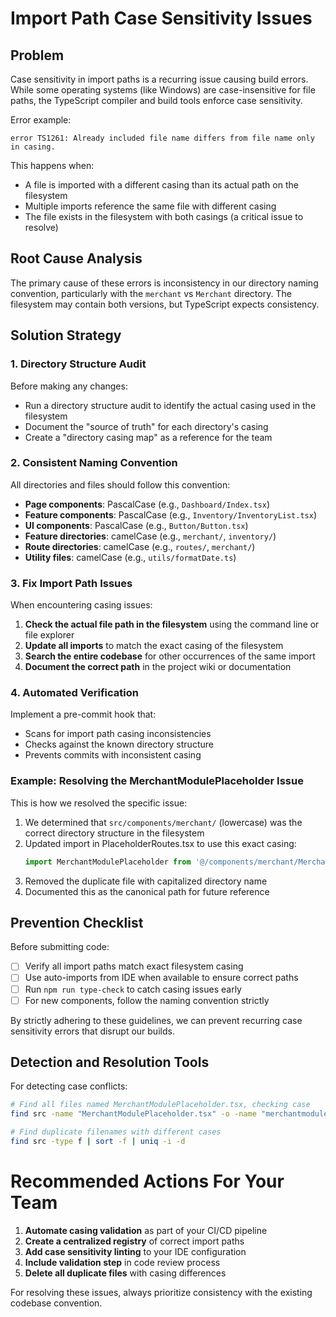 
# Import Path Case Sensitivity Issues

## Problem

Case sensitivity in import paths is a recurring issue causing build errors. While some operating systems (like Windows) are case-insensitive for file paths, the TypeScript compiler and build tools enforce case sensitivity.

Error example:
```
error TS1261: Already included file name differs from file name only in casing.
```

This happens when:
- A file is imported with a different casing than its actual path on the filesystem
- Multiple imports reference the same file with different casing
- The file exists in the filesystem with both casings (a critical issue to resolve)

## Root Cause Analysis

The primary cause of these errors is inconsistency in our directory naming convention, particularly with the `merchant` vs `Merchant` directory. The filesystem may contain both versions, but TypeScript expects consistency.

## Solution Strategy

### 1. Directory Structure Audit

Before making any changes:
- Run a directory structure audit to identify the actual casing used in the filesystem
- Document the "source of truth" for each directory's casing
- Create a "directory casing map" as a reference for the team

### 2. Consistent Naming Convention

All directories and files should follow this convention:
- **Page components**: PascalCase (e.g., `Dashboard/Index.tsx`)
- **Feature components**: PascalCase (e.g., `Inventory/InventoryList.tsx`)
- **UI components**: PascalCase (e.g., `Button/Button.tsx`)
- **Feature directories**: camelCase (e.g., `merchant/`, `inventory/`)
- **Route directories**: camelCase (e.g., `routes/`, `merchant/`)
- **Utility files**: camelCase (e.g., `utils/formatDate.ts`)

### 3. Fix Import Path Issues

When encountering casing issues:

1. **Check the actual file path in the filesystem** using the command line or file explorer
2. **Update all imports** to match the exact casing of the filesystem
3. **Search the entire codebase** for other occurrences of the same import
4. **Document the correct path** in the project wiki or documentation

### 4. Automated Verification

Implement a pre-commit hook that:
- Scans for import path casing inconsistencies
- Checks against the known directory structure
- Prevents commits with inconsistent casing

### Example: Resolving the MerchantModulePlaceholder Issue

This is how we resolved the specific issue:

1. We determined that `src/components/merchant/` (lowercase) was the correct directory structure in the filesystem
2. Updated import in PlaceholderRoutes.tsx to use this exact casing:
   ```typescript
   import MerchantModulePlaceholder from '@/components/merchant/MerchantModulePlaceholder';
   ```
3. Removed the duplicate file with capitalized directory name
4. Documented this as the canonical path for future reference

## Prevention Checklist

Before submitting code:
- [ ] Verify all import paths match exact filesystem casing
- [ ] Use auto-imports from IDE when available to ensure correct paths
- [ ] Run `npm run type-check` to catch casing issues early
- [ ] For new components, follow the naming convention strictly

By strictly adhering to these guidelines, we can prevent recurring case sensitivity errors that disrupt our builds.

## Detection and Resolution Tools

For detecting case conflicts:
```bash
# Find all files named MerchantModulePlaceholder.tsx, checking case
find src -name "MerchantModulePlaceholder.tsx" -o -name "merchantmoduleplaceholder.tsx" -o -name "Merchantmoduleplaceholder.tsx"

# Find duplicate filenames with different cases
find src -type f | sort -f | uniq -i -d
```

# Recommended Actions For Your Team

1. **Automate casing validation** as part of your CI/CD pipeline
2. **Create a centralized registry** of correct import paths
3. **Add case sensitivity linting** to your IDE configuration
4. **Include validation step** in code review process
5. **Delete all duplicate files** with casing differences

For resolving these issues, always prioritize consistency with the existing codebase convention.

